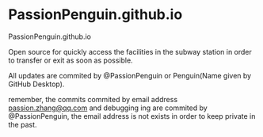 # PassionPenguin.github.io
PassionPenguin.github.io

Open source for quickly access the facilities in the subway station in order to transfer or exit as soon as possible.

All updates are commited by @PassionPenguin or Penguin(Name given by GitHub Desktop).

remember, the commits commited by email address passion.zhang@qq.com and debugging ing are commited by @PassionPenguin, the email address is not exists in order to keep private in the past.
